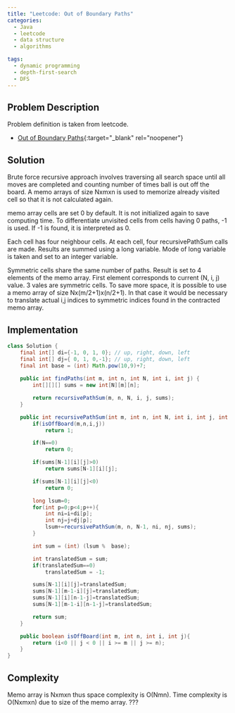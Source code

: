 ```yaml
---
title: "Leetcode: Out of Boundary Paths"
categories:
  - Java
  - leetcode
  - data structure
  - algorithms

tags:
  - dynamic programming
  - depth-first-search
  - DFS
---
```


## Problem Description

Problem definition is taken from leetcode. 
- [Out of Boundary Paths](https://leetcode.com/problems/out-of-boundary-paths/ "Go to leetcode"){:target="_blank" rel="noopener"}


## Solution
Brute force recursive approach involves traversing all search space until all moves are completed and counting number of times ball is out off the board. A memo arrays of size Nxmxn is used to memorize already visited cell so that it is not calculated again. 

memo array cells are set 0 by default. It is not initialized again to save computing time. To differentiate unvisited cells from cells having 0 paths, -1 is used. If -1 is found, it is interpreted as 0. 

Each cell has four neighbour cells. At each cell, four recursivePathSum calls are made. Results are summed using a long variable. Mode of long variable is taken and set to an integer variable.   

Symmetric cells share the same number of paths. Result is set to 4 elements of the memo array. First element corresponds to current (N, i, j) value. 3 vales are symmetric cells. To save more space, it is possible to use a memo array of size Nx(m/2+1)x(n/2+1). In that case it would be necessary to translate actual i,j indices to symmetric indices found in the contracted memo array.

## Implementation

```java
class Solution {
    final int[] di={-1, 0, 1, 0}; // up, right, down, left
	final int[] dj={ 0, 1, 0,-1}; // up, right, down, left
	final int base = (int) Math.pow(10,9)+7;
	
	public int findPaths(int m, int n, int N, int i, int j) {
		int[][][] sums = new int[N][m][n];

		return recursivePathSum(m, n, N, i, j, sums);
	}

	public int recursivePathSum(int m, int n, int N, int i, int j, int[][][] sums){
		if(isOffBoard(m,n,i,j))
			return 1;

		if(N==0)
			return 0;

		if(sums[N-1][i][j]>0)
			return sums[N-1][i][j];

		if(sums[N-1][i][j]<0)
			return 0;

		long lsum=0;
		for(int p=0;p<4;p++){
			int ni=i+di[p];
			int nj=j+dj[p];
			lsum+=recursivePathSum(m, n, N-1, ni, nj, sums);
		}

		int sum = (int) (lsum %  base);

		int translatedSum = sum;
		if(translatedSum==0)
			translatedSum = -1;

		sums[N-1][i][j]=translatedSum;
		sums[N-1][m-1-i][j]=translatedSum;
		sums[N-1][i][n-1-j]=translatedSum;
		sums[N-1][m-1-i][n-1-j]=translatedSum;

		return sum;
	}

	public boolean isOffBoard(int m, int n, int i, int j){
		return (i<0 || j < 0 || i >= m || j >= n);
	}
}
```

## Complexity

Memo array is Nxmxn thus space complexity is O(Nmn). 
Time complexity is O(Nxmxn) due to size of the memo array. ???
